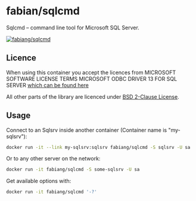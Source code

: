 # fabian/sqlcmd

Sqlcmd – command line tool for Microsoft SQL Server.

[![fabiang/sqlcmd](http://dockeri.co/image/fabiang/sqlcmd)](https://registry.hub.docker.com/u/fabiang/sqlcmdo/)

## Licence

When using this container you accept the licences from MICROSOFT SOFTWARE LICENSE TERMS
MICROSOFT ODBC DRIVER 13 FOR SQL SERVER [which can be found here](http://go.microsoft.com/fwlink/?LinkId=746838)

All other parts of the library are licenced under [BSD 2-Clause License](LICENSE.md).

## Usage

Connect to an Sqlsrv inside another container (Container name is "my-sqlsrv"):

```bash
docker run -it --link my-sqlsrv:sqlsrv fabiang/sqlcmd -S sqlsrv -U sa
```

Or to any other server on the network:

```bash
docker run -it fabiang/sqlcmd -S some-sqlsrv -U sa
```

Get available options with:

```bash
docker run -it fabiang/sqlcmd '-?'
```
